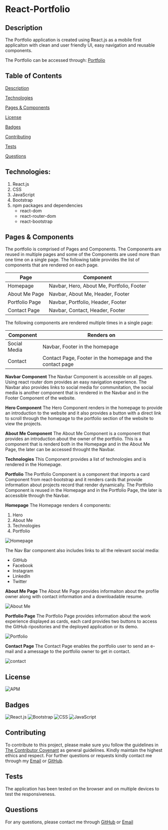# React-Portfolio
## Description
The Portfolio application is created using React.js as a mobile first applicaiton with clean and user friendly UI, easy navigation and reusable components.

The Portfolio can be accessed through: [Portfolio](https://nohaashraf85.github.io/React-Portfolio/)

## Table of Contents

[Description](#description)

[Technologies](#Technologies)

[Pages & Components](#Pages-&-Components)

[License](#license)

[Badges](#badges)

[Contributing](#contributing)

[Tests](#tests)

[Questions](#questions)

## Technologies:
1. React.js
2. CSS
3. JavaScript
4. Bootstrap
5. npm packages and dependencies
    * react-dom
    * react-router-dom
    * react-bootstrap

## Pages & Components
The portfolio is comprised of Pages and Components. The Components are reused in multiple pages and some of the Components are used more than one time on a single page. The following table provides the list of components that are rendered on each page.

Page | Component
------------ | -------------
Homepage | Navbar, Hero, About Me, Portfolio, Footer
About Me Page | Navbar, About Me, Header, Footer
Portfolio Page | Navbar, Portfolio, Header, Footer
Contact Page | Navbar, Contact, Header, Footer

The following components are rendered multiple times in a single page:

Component | Renders on
------------ | -------------
Social Media | Navbar, Footer in the homepage
Contact | Contact Page, Footer in the homepage and the contact page

**Navbar Component**
The Navbar Component is accessible on all pages. Using react router dom provides an easy navigation experience. The Navbar also provides links to social media for communitation, the social media is another component that is rendered in the Navbar and in the Footer Component of the website.

**Hero Component**
The Hero Component renders in the homepage to provide an introduction to the website and it also provides a button with a direct link to scroll through the homepage to the portfolio section of the website to view the projects.

**About Me Component**
The About Me Component is a component that provides an introduction about the owner of the portfolio. This is a component that is renderd both in the Homepage and in the About Me Page, the later can be accessed throught the Navbar.

**Technologies**
This Component provides a list of technologies and is rendered in the Homepage.

**Portfolio**
The Portfolio Component is a component that imports a card Component from react-bootstrap and it renders cards that provide information about projects record that render dynamically. The Portfolio Component is reused in the Homepage and in the Portfolio Page, the later is accessible through the Navbar. 

**Homepage**
The Homepage renders 4 components:
1. Hero
2. About Me
3. Technologies
4. Portfolio

![Homepage](https://github.com/NohaAshraf85/React-Portfolio/blob/main/public/assets/readme/homepage1.png?raw=true)

The Nav Bar component also includes links to all the relevant social media:
* GitHub
* Facebook
* Instagram
* LinkedIn
* Twitter

**About Me Page**
The About Me Page provides informaiton about the profile owner along with contact information and a downloadable resume. 

![About Me](https://github.com/NohaAshraf85/React-Portfolio/blob/main/public/assets/readme/aboutMe.png?raw=true)

**Portfolio Page**
The Portfolio Page provides information about the work experience displayed as cards, each card provides two buttons to access the GitHub ripositories and the deployed application or its demo. 

![Portfolio](https://github.com/NohaAshraf85/React-Portfolio/blob/main/public/assets/readme/portfolio.png?raw=true)

**Contact Page**
The Contact Page enables the portfolio user to send an e-mail and a amessage to the portfolio owner to get in contact. 

![contact](https://github.com/NohaAshraf85/React-Portfolio/blob/main/public/assets/readme/contact.png?raw=true)

## License
![APM](https://img.shields.io/apm/l/README)

## Badges

![React.js](https://img.shields.io/badge/React.js-blue)
![Bootstrap](https://img.shields.io/badge/Bootstrap-blue)
![CSS](https://img.shields.io/badge/CSS-blue)
![JavaScript](https://img.shields.io/badge/JavaScript-blue)

## Contributing 

To contribute to this project, please make sure you follow the guidelines in [The Contributor Covenant](https://www.contributor-covenant.org/) as general guidelines.
Kindly maintain the highest ethics and respect. For further questions or requests kindly contact me through my [Email](mailto:noha_ashraf85@hotmail.com) or [GitHub](https://github.com/NohaAshraf85).

## Tests
The application has been tested on the browser and on multiple devices to test the responsiveness.

## Questions
For any questions, please contact me through [GitHub](https://github.com/NohaAshraf85) 
or [Email](mailto:noha_ashraf85@hotmail.com)
